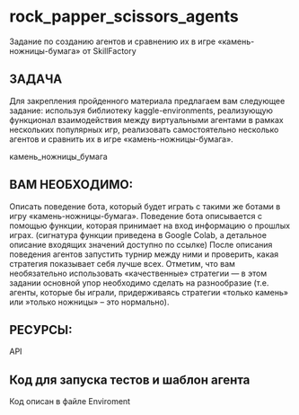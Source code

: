 # rock_papper_scissors_agents
Задание по созданию агентов и сравнению их в игре «камень-ножницы-бумага» от SkillFactory
## ЗАДАЧА
Для закрепления пройденного материала предлагаем вам следующее задание: используя библиотеку kaggle-environments, реализующую функционал взаимодействия между виртуальными агентами в рамках нескольких популярных игр, реализовать самостоятельно несколько агентов и сравнить их в игре «камень-ножницы-бумага».

камень_ножницы_бумага


## ВАМ НЕОБХОДИМО:
Описать поведение бота, который будет играть с такими же ботами в игру «камень-ножницы-бумага». Поведение бота описывается с помощью функции, которая принимает на вход информацию о прошлых играх. (сигнатура функции приведена в Google Colab, а детальное описание входящих значений доступно по ссылке)
После описания поведения агентов запустить турнир между ними и проверить, какая стратегия показывает себя лучше всех.
Отметим, что вам необязательно использовать «качественные» стратегии — в этом задании основной упор необходимо сделать на разнообразие (т.е. агенты, которые бы играли, придерживаясь стратегии «только камень» или »только ножницы» – это нормально).

 

## РЕСУРСЫ:
API

## Код для запуска тестов и шаблон агента
Код описан в файле Enviroment
 
